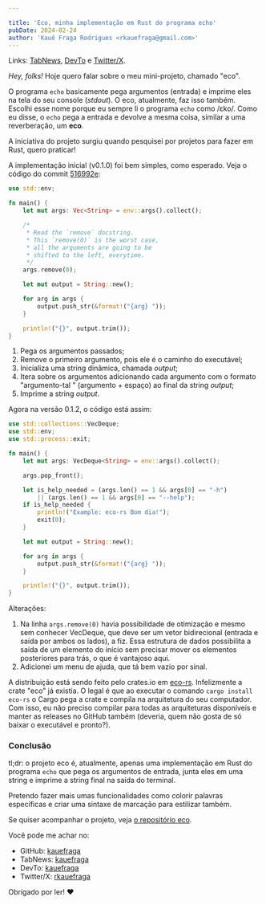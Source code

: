 ```yaml
---

title: 'Eco, minha implementação em Rust do programa echo'
pubDate: 2024-02-24
author: 'Kauê Fraga Rodrigues <rkauefraga@gmail.com>'
---
```


Links: [TabNews](https://www.tabnews.com.br/kauefraga/eco-minha-implementacao-em-rust-do-programa-echo), [DevTo](https://dev.to/kauefraga/eco-minha-implementacao-em-rust-do-programa-echo-34jh) e [Twitter/X](https://twitter.com/rkauefraga/status/1761391229986599342).

*Hey, folks!* Hoje quero falar sobre o meu mini-projeto, chamado "eco".

O programa `echo` basicamente pega argumentos (entrada) e imprime eles na tela do seu console (*stdout*). O eco, atualmente, faz isso também. Escolhi esse nome porque eu sempre li o programa `echo` como /ɛko/. Como eu disse, o `echo` pega a entrada e devolve a mesma coisa, similar a uma reverberação, um **eco**.

A iniciativa do projeto surgiu quando pesquisei por projetos para fazer em Rust, quero praticar!

A implementação inicial (v0.1.0) foi bem simples, como esperado. Veja o código do commit [516992e](https://github.com/kauefraga/eco/commit/516992e1dd25c1206feed3d10ccd597acc4fc7a8):

```rust
use std::env;

fn main() {
    let mut args: Vec<String> = env::args().collect();

    /*
     * Read the `remove` docstring.
     * This `remove(0)` is the worst case,
     * all the arguments are going to be
     * shifted to the left, everytime.
     */
    args.remove(0);

    let mut output = String::new();

    for arg in args {
        output.push_str(&format!("{arg} "));
    }

    println!("{}", output.trim());
}
```

1. Pega os argumentos passados;
2. Remove o primeiro argumento, pois ele é o caminho do executável;
3. Inicializa uma string dinâmica, chamada *output*;
4. Itera sobre os argumentos adicionando cada argumento com o formato "argumento-tal " (argumento + espaço) ao final da string *output*;
5. Imprime a string *output*.

Agora na versão 0.1.2, o código está assim:

```rust
use std::collections::VecDeque;
use std::env;
use std::process::exit;

fn main() {
    let mut args: VecDeque<String> = env::args().collect();

    args.pop_front();

    let is_help_needed = (args.len() == 1 && args[0] == "-h")
        || (args.len() == 1 && args[0] == "--help");
    if is_help_needed {
        println!("Example: eco-rs Bom dia!");
        exit(0);
    }

    let mut output = String::new();

    for arg in args {
        output.push_str(&format!("{arg} "));
    }

    println!("{}", output.trim());
}
```

Alterações:

1. Na linha `args.remove(0)` havia possibilidade de otimização e mesmo sem conhecer VecDeque, que deve ser um vetor bidirecional (entrada e saída por ambos os lados), a fiz. Essa estrutura de dados possibilita a saída de um elemento do início sem precisar mover os elementos posteriores para trás, o que é vantajoso aqui.
2. Adicionei um menu de ajuda, que tá bem vazio por sinal.

A distribuição está sendo feito pelo crates.io em [eco-rs](https://crates.io/crates/eco-rs). Infelizmente a crate "eco" já existia. O legal é que ao executar o comando `cargo install eco-rs` o Cargo pega a crate e compila na arquitetura do seu computador. Com isso, eu não preciso compilar para todas as arquiteturas disponíveis e manter as releases no GitHub também (deveria, quem não gosta de só baixar o executável e pronto?).

### Conclusão

tl;dr: o projeto eco é, atualmente, apenas uma implementação em Rust do programa `echo` que pega os argumentos de entrada, junta eles em uma string e imprime a string final na saída do terminal.

Pretendo fazer mais umas funcionalidades como colorir palavras específicas e criar uma sintaxe de marcação para estilizar também.

Se quiser acompanhar o projeto, veja [o repositório eco](https://github.com/kauefraga/eco).

Você pode me achar no:

- GitHub: [kauefraga](https://github.com/kauefraga)
- TabNews: [kauefraga](https://www.tabnews.com.br/kauefraga)
- DevTo: [kauefraga](https://dev.to/kauefraga)
- Twitter/X: [rkauefraga](https://twitter.com/rkauefraga)

Obrigado por ler! ❤
